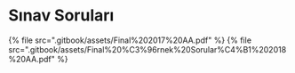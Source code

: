 # Sınav Soruları

<!--Index-->

{% file src=".gitbook/assets/Final%202017%20AA.pdf" %}
{% file src=".gitbook/assets/Final%20%C3%96rnek%20Sorular%C4%B1%202018%20AA.pdf" %}

<!--Index-->
